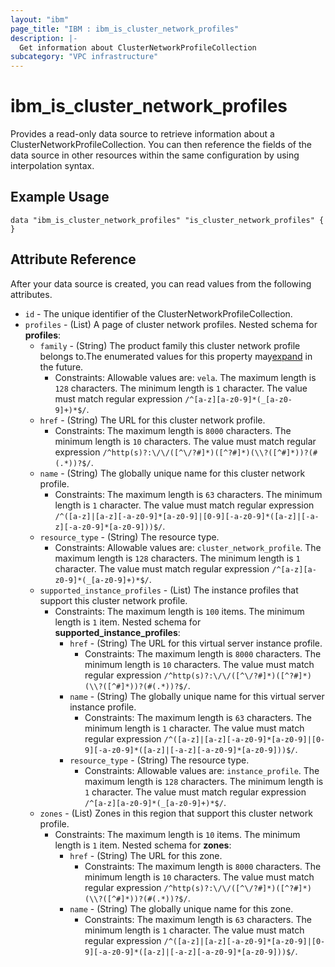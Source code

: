 ```yaml
---
layout: "ibm"
page_title: "IBM : ibm_is_cluster_network_profiles"
description: |-
  Get information about ClusterNetworkProfileCollection
subcategory: "VPC infrastructure"
---
```


# ibm_is_cluster_network_profiles

Provides a read-only data source to retrieve information about a ClusterNetworkProfileCollection. You can then reference the fields of the data source in other resources within the same configuration by using interpolation syntax.

## Example Usage

```hcl
data "ibm_is_cluster_network_profiles" "is_cluster_network_profiles" {
}
```


## Attribute Reference

After your data source is created, you can read values from the following attributes.

- `id` - The unique identifier of the ClusterNetworkProfileCollection.
- `profiles` - (List) A page of cluster network profiles.
Nested schema for **profiles**:
	- `family` - (String) The product family this cluster network profile belongs to.The enumerated values for this property may[expand](https://cloud.ibm.com/apidocs/vpc#property-value-expansion) in the future.
	  * Constraints: Allowable values are: `vela`. The maximum length is `128` characters. The minimum length is `1` character. The value must match regular expression `/^[a-z][a-z0-9]*(_[a-z0-9]+)*$/`.
	- `href` - (String) The URL for this cluster network profile.
	  * Constraints: The maximum length is `8000` characters. The minimum length is `10` characters. The value must match regular expression `/^http(s)?:\/\/([^\/?#]*)([^?#]*)(\\?([^#]*))?(#(.*))?$/`.
	- `name` - (String) The globally unique name for this cluster network profile.
	  * Constraints: The maximum length is `63` characters. The minimum length is `1` character. The value must match regular expression `/^([a-z]|[a-z][-a-z0-9]*[a-z0-9]|[0-9][-a-z0-9]*([a-z]|[-a-z][-a-z0-9]*[a-z0-9]))$/`.
	- `resource_type` - (String) The resource type.
	  * Constraints: Allowable values are: `cluster_network_profile`. The maximum length is `128` characters. The minimum length is `1` character. The value must match regular expression `/^[a-z][a-z0-9]*(_[a-z0-9]+)*$/`.
	- `supported_instance_profiles` - (List) The instance profiles that support this cluster network profile.
	  * Constraints: The maximum length is `100` items. The minimum length is `1` item.
	Nested schema for **supported_instance_profiles**:
		- `href` - (String) The URL for this virtual server instance profile.
		  * Constraints: The maximum length is `8000` characters. The minimum length is `10` characters. The value must match regular expression `/^http(s)?:\/\/([^\/?#]*)([^?#]*)(\\?([^#]*))?(#(.*))?$/`.
		- `name` - (String) The globally unique name for this virtual server instance profile.
		  * Constraints: The maximum length is `63` characters. The minimum length is `1` character. The value must match regular expression `/^([a-z]|[a-z][-a-z0-9]*[a-z0-9]|[0-9][-a-z0-9]*([a-z]|[-a-z][-a-z0-9]*[a-z0-9]))$/`.
		- `resource_type` - (String) The resource type.
		  * Constraints: Allowable values are: `instance_profile`. The maximum length is `128` characters. The minimum length is `1` character. The value must match regular expression `/^[a-z][a-z0-9]*(_[a-z0-9]+)*$/`.
	- `zones` - (List) Zones in this region that support this cluster network profile.
	  * Constraints: The maximum length is `10` items. The minimum length is `1` item.
	Nested schema for **zones**:
		- `href` - (String) The URL for this zone.
		  * Constraints: The maximum length is `8000` characters. The minimum length is `10` characters. The value must match regular expression `/^http(s)?:\/\/([^\/?#]*)([^?#]*)(\\?([^#]*))?(#(.*))?$/`.
		- `name` - (String) The globally unique name for this zone.
		  * Constraints: The maximum length is `63` characters. The minimum length is `1` character. The value must match regular expression `/^([a-z]|[a-z][-a-z0-9]*[a-z0-9]|[0-9][-a-z0-9]*([a-z]|[-a-z][-a-z0-9]*[a-z0-9]))$/`.

